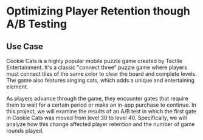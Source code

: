 # Optimizing Player Retention though A/B Testing

## Use Case

Cookie Cats is a highly popular mobile puzzle game created by Tactile Entertainment. It's a classic "connect three" puzzle game where players must connect tiles of the same color to clear the board and complete levels. The game also features singing cats, which adds a unique and entertaining element.

As players advance through the game, they encounter gates that require them to wait for a certain period or make an in-app purchase to continue. In this project, we will examine the results of an A/B test in which the first gate in Cookie Cats was moved from level 30 to level 40. Specifically, we will analyze how this change affected player retention and the number of game rounds played.

